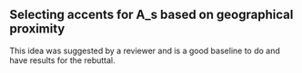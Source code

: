 ## Selecting accents for A_s based on geographical proximity

This idea was suggested by a reviewer and is a good baseline to do and have results for the rebuttal.

